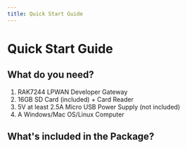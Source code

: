 ```yaml
---
title: Quick Start Guide
---
```


# Quick Start Guide

<rk-img
  src="/assets/images/quick-start-guide/rak7244/2.quickstart/rak7244_overview2.jpg"
  width="100%"
  figure-number="1"
  caption="RAK7244 Product Overview"
/>

## What do you need?
1. RAK7244 LPWAN Developer Gateway
2. 16GB SD Card (included) + Card Reader
3. 5V at least 2.5A Micro USB Power Supply (not included)
4. A Windows/Mac OS/Linux Computer

<rk-btn
  src="https://store.rakwireless.com/products/rak7244-developer-lorawan-gateway"
  label="Buy a RAK7244 LPWAN Developer Gateway"
  _blank
/>

## What's included in the Package?

<rk-img
  src="/assets/images/quick-start-guide/rak7244/2.quickstart/package.jpg"
  width="100%"
  figure-number="2"
  caption="RAK7244 Package Contents"
/>